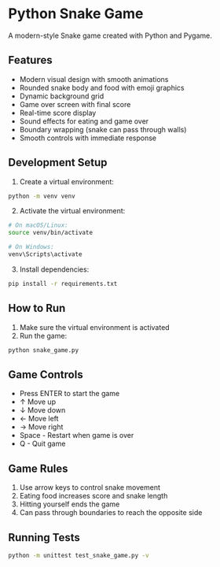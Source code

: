 # Python Snake Game

A modern-style Snake game created with Python and Pygame.

## Features

- Modern visual design with smooth animations
- Rounded snake body and food with emoji graphics
- Dynamic background grid
- Game over screen with final score
- Real-time score display
- Sound effects for eating and game over
- Boundary wrapping (snake can pass through walls)
- Smooth controls with immediate response

## Development Setup

1. Create a virtual environment:
```bash
python -m venv venv
```

2. Activate the virtual environment:
```bash
# On macOS/Linux:
source venv/bin/activate

# On Windows:
venv\Scripts\activate
```

3. Install dependencies:
```bash
pip install -r requirements.txt
```

## How to Run

1. Make sure the virtual environment is activated
2. Run the game:
```bash
python snake_game.py
```

## Game Controls

- Press ENTER to start the game
- ↑ Move up
- ↓ Move down
- ← Move left
- → Move right
- Space - Restart when game is over
- Q - Quit game

## Game Rules

1. Use arrow keys to control snake movement
2. Eating food increases score and snake length
3. Hitting yourself ends the game
4. Can pass through boundaries to reach the opposite side

## Running Tests

```bash
python -m unittest test_snake_game.py -v
